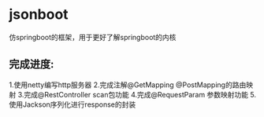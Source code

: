 # jsonboot
仿springboot的框架，用于更好了解springboot的内核

## 完成进度:
1.使用netty编写http服务器
2.完成注解@GetMapping @PostMapping的路由映射
3.完成@RestController scan包功能
4.完成@RequestParam 参数映射功能
5.使用Jackson序列化进行response的封装
